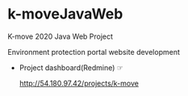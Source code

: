 # k-moveJavaWeb
K-move 2020 Java Web Project

Environment protection portal website development

* Project dashboard(Redmine) ☞

  http://54.180.97.42/projects/k-move
